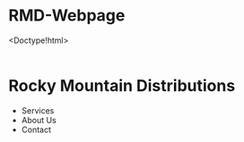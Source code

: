 # RMD-Webpage

<Doctype!html>

<title>Rocky Mountain Distributions</title>
<header>
  <link rel="stylesheet" type="text/css" href="mystyle.css">
</header>
<body>
<!--Header-->
  <div class="row">
    <div class="container">
      <div class="nav" class="col-md-4">
        <h1>Rocky Mountain Distributions</h1>
      </div>
      <div class="col-md-8">
        <ul>
          <li>Services</li>
          <li>About Us</li>
          <li>Contact</li>
        </ul>
      </div>
    </div>
  </div>



</body>
</html>
